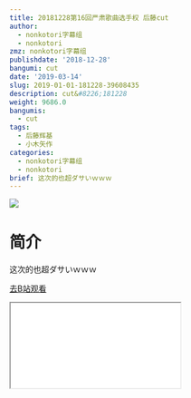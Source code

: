 ```yaml
---
title: 20181228第16回严肃歌曲选手权 后藤cut
author:
  - nonkotori字幕组
  - nonkotori
zmz: nonkotori字幕组
publishdate: '2018-12-28'
bangumi: cut
date: '2019-03-14'
slug: 2019-01-01-181228-39608435
description: cut&#8226;181228
weight: 9686.0
bangumis:
  - cut
tags:
  - 后藤辉基
  - 小木矢作
categories:
  - nonkotori字幕组
  - nonkotori
brief: 这次的也超ダサいｗｗｗ
---
```

![](https://i.imgur.com/KlrfGx4.jpg)
# 简介  
这次的也超ダサいｗｗｗ  

[去B站观看](https://www.bilibili.com/video/av39608435/)
<div class ="resp-container"><iframe class="testiframe" src="//player.bilibili.com/player.html?aid=39608435"", scrolling="no", allowfullscreen="true" > </iframe></div> 
